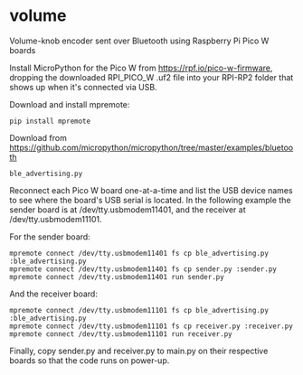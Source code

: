 # volume
Volume-knob encoder sent over Bluetooth using Raspberry Pi Pico W boards

Install MicroPython for the Pico W from https://rpf.io/pico-w-firmware, dropping the downloaded RPI_PICO_W .uf2 file into your RPI-RP2 folder that shows up when it's connected via USB.

Download and install mpremote:

    pip install mpremote

Download from https://github.com/micropython/micropython/tree/master/examples/bluetooth

    ble_advertising.py
    
Reconnect each Pico W board one-at-a-time and list the USB device names to see where the board's USB serial is located. In the following example the sender board is at /dev/tty.usbmodem11401, and the receiver at /dev/tty.usbmodem11101.

For the sender board:

	mpremote connect /dev/tty.usbmodem11401 fs cp ble_advertising.py :ble_advertising.py
 	mpremote connect /dev/tty.usbmodem11401 fs cp sender.py :sender.py
 	mpremote connect /dev/tty.usbmodem11401 run sender.py

And the receiver board:

	mpremote connect /dev/tty.usbmodem11101 fs cp ble_advertising.py :ble_advertising.py  
	mpremote connect /dev/tty.usbmodem11101 fs cp receiver.py :receiver.py
 	mpremote connect /dev/tty.usbmodem11101 run receiver.py

Finally, copy sender.py and receiver.py to main.py on their respective boards so that the code runs on power-up.